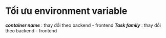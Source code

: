 # Tối ưu environment variable

**_container name_** : thay đổi theo backend - frontend
**_Task family_** : thay đổi theo backend - frontend
